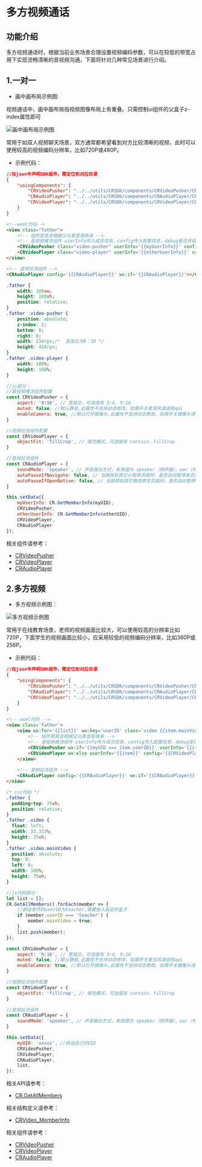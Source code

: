 
# 多方视频通话

## 功能介绍

多方视频通话时，根据当前业务场景合理设置视频编码参数，可以在较低的带宽占用下实现流畅清晰的音视频沟通，下面将针对几种常见场景进行介绍。


<h2 id=one> 1.一对一</h2>

- 画中画布局示例图:

视频通话中，画中画布局指视频图像布局上有重叠。只需控制ui组件的父盒子z-index属性即可

![画中画布局示例图](./images/layout_overlap.jpg)

常用于如双人视频聊天场景，双方通常都希望看到对方比较清晰的视频，此时可以使用较高的视频编码分辨率，比如720P或480P。


- 示例代码：
```json
//在json中声明SDK组件，需定位到对应目录
{
    "usingComponents": {
        "CRVideoPusher": "../../utils/CRSDK/components/CRVideoPusher/CRVideoPusher",
        "CRAudioPlayer": "../../utils/CRSDK/components/CRAudioPlayer/CRAudioPlayer",
        "CRVideoPlayer": "../../utils/CRSDK/components/CRVideoPlayer/CRVideoPlayer" 
    }
}
```

```html
<!--wxml代码-->
<view class="father">
    <!-- 组件宽高会根据父元素宽高继承 -->
    <!-- 音视频推流组件 userInfo传入成员信息，config传入配置信息，debug是否开启调式，详细请参考组件文档 -->
    <CRVideoPusher class="video-pusher" userInfo='{{myUserInfo}}' config='{{CRVideoPusher}}' wx:if='{{myUserInfo}}'></CRVideoPusher>
    <CRVideoPlayer class="video-player" userInfo='{{otherUserInfo}}' config='{{CRVideoPlayer}}' wx:if='{{otherUserInfo}}'></CRVideoPlayer>
</view>

<!-- 音频拉流组件 -->
<CRAudioPlayer config='{{CRAudioPlayer}}' wx:if='{{CRAudioPlayer}}'></CRAudioPlayer>
```

```css
.father {
    width: 100vw;
    height: 100vh;
    position: relative;
}
.father .video-pusher {
    position: absolute;
    z-index: 2;
    bottom: 0;
    right: 0;
    width: 234rpx;/*  宽高比为9：16 */
    height: 416rpx;
}
.father .video-player {
    width: 100%;
    height: 100%;
}
```

```js
//js部分：
//音视频推流组件配置
const CRVideoPusher = {
    aspect: '9:16', // 宽高比，可选值有 3:4, 9:16
    muted: false, //默认静音,此属性不支持动态修改，如需开关麦克风请调用api
    enableCamera: true, //默认打开摄像头,此属性不支持动态修改，如需开关摄像头请调用api
}

//视频拉流组件配置
const CRVideoPlayer = {
    objectFit: 'fillCrop', // 填充模式，可选值有 contain，fillCrop	
}

//音频拉流组件
const CRAudioPlayer = {
    soundMode: 'speaker', // 声音输出方式，有效值为 speaker（扬声器）、ear（听筒）
    autoPauseIfNavigate: false, // 当跳转到其它小程序页面时，是否自动暂停本页面的实时音视频播放
    autoPauseIfOpenNative: false, // 当跳转到其它微信原生页面时，是否自动暂停本页面的实时音视频播放
}

this.setData({
    myUserInfo: CR.GetMemberInfo(myUID),
    CRVideoPusher,
    otherUserInfo: CR.GetMemberInfo(otherUID),
    CRVideoPlayer,
    CRAudioPlayer
});

```

相关组件请参考：
* [CRVideoPusher](API.md#CRVideoPusher)
* [CRVideoPlayer](API.md#CRVideoPlayer)
* [CRAudioPlayer](API.md#CRAudioPlayer)


<h2 id=more> 2.多方视频</h2>

- 多方视频示例图：

![多方视频示例图](./images/five.jpg)

常用于在线教育场景，老师的视频画面比较大，可以使用较高的分辨率比如720P，下面学生的视频画面比较小，应采用较低的视频编码分辨率，比如360P或256P。


- 示例代码：

```json
//在json中声明SDK组件，需定位到对应目录
{
    "usingComponents": {
        "CRVideoPusher": "../../utils/CRSDK/components/CRVideoPusher/CRVideoPusher",
        "CRAudioPlayer": "../../utils/CRSDK/components/CRAudioPlayer/CRAudioPlayer",
        "CRVideoPlayer": "../../utils/CRSDK/components/CRVideoPlayer/CRVideoPlayer" 
    }
}
```

```html
<!-- wxml代码 -->
<view class='father'>
    <view wx:for='{{list}}' wx:key='userID' class='video {{item.mainVideo ? "mainVideo":""}}'>
        <!-- 组件宽高会根据父元素宽高继承 -->
        <!-- 音视频推流组件 userInfo传入成员信息，config传入配置信息，debug是否开启调式，详细请参考组件文档 -->
        <CRVideoPusher wx:if='{{myUID === item.userID}}' userInfo='{{item}}' config='{{CRVideoPusher}}'></CRVideoPusher>
        <CRVideoPlayer wx:else userInfo='{{item}}' config='{{CRVideoPlayer}}'></CRVideoPlayer>
    </view>
    
    <!-- 音频拉流组件 -->
    <CRAudioPlayer config='{{CRAudioPlayer}}' wx:if='{{CRAudioPlayer}}'></CRAudioPlayer>
</view>
```

```css
/* css代码 */
.father {
  padding-top: 75vh;
  position: relative;
}
.father .video {
  float: left;
  width: 33.333%;
  height: 25vh;
}
.father .video.mainVideo {
  position: absolute;
  top: 0;
  left: 0;
  width: 100%;
  height: 75vh;
}
```

```js
//js代码部分：
let list = [];
CR.GetAllMembers().forEach(member => {
    //假设老师的userID为teacher,需要放入指定的盒子
    if (member.userID === 'teacher') {
        member.mainVideo = true;
    } 
    list.push(member);
});

const CRVideoPusher = {
    aspect: '9:16', // 宽高比，可选值有 3:4, 9:16
    muted: false, //默认静音,此属性不支持动态修改，如需开关麦克风请调用api
    enableCamera: true, //默认打开摄像头,此属性不支持动态修改，如需开关摄像头请调用api
}

//视频拉流组件配置
const CRVideoPlayer = {
    objectFit: 'fillCrop', // 填充模式，可选值有 contain，fillCrop	
}

//音频拉流组件
const CRAudioPlayer = {
    soundMode: 'speaker', // 声音输出方式，有效值为 speaker（扬声器）、ear（听筒）
}

this.setData({
    myUID: 'xxxxx', //假设自己的UID
    CRVideoPusher,
    CRVideoPlayer,
    CRAudioPlayer,
    list,
});
``` 

相关API请参考：
* [CR.GetAllMembers](API.md#CRVideo_GetAllMembers)

相关结构定义请参考：
* [CRVideo_MemberInfo](TypeDefinitions.md#CRVideo_MemberInfo)

相关组件请参考：
* [CRVideoPusher](API.md#CRVideoPusher)
* [CRVideoPlayer](API.md#CRVideoPlayer)
* [CRAudioPlayer](API.md#CRAudioPlayer)